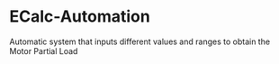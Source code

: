 # ECalc-Automation
Automatic system that inputs different values and ranges to obtain the Motor Partial Load
